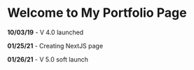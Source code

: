 # Welcome to My Portfolio Page

**10/03/19** - V 4.0 launched

**01/25/21** - Creating NextJS page

**01/26/21** - V 5.0 soft launch